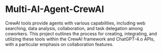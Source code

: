 # Multi-AI-Agent-CrewAI

CrewAI tools provide agents with various capabilities, including web searching, data analysis, collaboration, and task delegation among coworkers. This project outlines the process for creating, integrating, and utilizing these tools within the CrewAI framework and ChatGPT-4.o APIs, with a particular emphasis on collaboration features.
